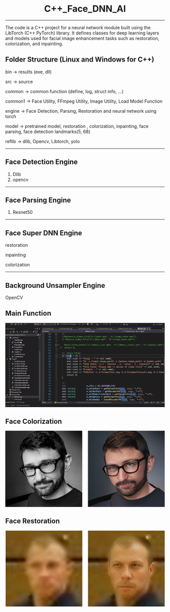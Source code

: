 <div align="center">
   <h1>C++_Face_DNN_AI</h1>
</div>

-----------------------------------------------------
The code is a C++  project for a neural network module built using the LibTorch (C++ PyTorch) library. It defines classes for deep learning layers and models used for facial image enhancement tasks such as restoration, colorization, and inpainting.



Folder Structure (Linux and Windows for C++)
-----------------------------------------------------

bin	->		 results (exe, dll)

src	-> 		 source

common	->	 common function (define, log, struct info, ...)

common1	->	 Face Utility,  FFmpeg Utility,  Image Utility, Load Model Function

engine	-> 	Face Detection, Parsing, Restoration and neural network using torch


model	->	pretrained model, restoration , colorization,  inpainting,  face parsing, face detection landmarks(5, 68)	

reflib	->	dlib, Opencv, Libtorch, yolo







-----------------------------------------------------
Face Detection Engine 
-----------------------------------------------------
1. Dlib 
2. opencv

-----------------------------------------------------
Face Parsing Engine 
-----------------------------------------------------
1. Resnet50



-----------------------------------------------------
Face Super DNN Engine 
-----------------------------------------------------
restoration

inpainting

colorization



-----------------------------------------------------
Background Unsampler Engine 
-----------------------------------------------------
OpenCV



Main Function 
-----------------------------------------------------

<div align="center">
   <img src=https://github.com/LucaIT523/C_Face_DNN_AI/blob/main/src/images/1.png>
</div> 		




Face Colorization
-----------------------------------------------------

<div align="center">
   <img src=https://github.com/LucaIT523/C_Face_DNN_AI/blob/main/src/images/2.png>
</div> 		





Face Restoration 
-----------------------------------------------------

<div align="center">
   <img src=https://github.com/LucaIT523/C_Face_DNN_AI/blob/main/src/images/3.png>
</div> 		



